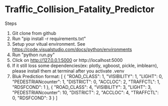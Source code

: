 # Traffic_Collision_Fatality_Predictor

Steps

1. Git clone from github
2. Run "pip install -r requirements.txt"
3. Setup your vitual environment. See https://code.visualstudio.com/docs/python/environments
4. Run "python run.py"
5. Click on http://127.0.0.1:5000 or http://localhost:5000
6. If it still loss some dependencies(ex: plotly, xgboost, pickle, imblearn), please install them at terminal after you activate .venv
7. Bluk Prediction format:
   [
   {
   "ROAD_CLASS": 1,
   "VISIBILITY": 1,
   "LIGHT": 0,
   "PEDESTRIANcounter": 1,
   "DISTRICT": 0,
   "ACCLOC": 2,
   "TRAFFCTL": 1,
   "RDSFCOND": 1
   },
   {
   "ROAD_CLASS": 4,
   "VISIBILITY": 3,
   "LIGHT": 3,
   "PEDESTRIANcounter": 10,
   "DISTRICT": 2,
   "ACCLOC": 4,
   "TRAFFCTL": 0,
   "RDSFCOND": 3
   }
   ]
